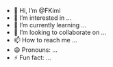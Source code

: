 - 👋 Hi, I’m @FKimi
- 👀 I’m interested in ...
- 🌱 I’m currently learning ...
- 💞️ I’m looking to collaborate on ...
- 📫 How to reach me ...
- 😄 Pronouns: ...
- ⚡ Fun fact: ...

<!---
FKimi/FKimi is a ✨ special ✨ repository because its `README.md` (this file) appears on your GitHub profile.
You can click the Preview link to take a look at your changes.
--->

